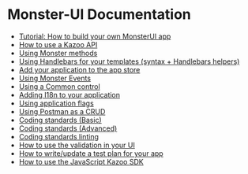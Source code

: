 # Monster-UI Documentation
* [Tutorial: How to build your own MonsterUI app][tutorial]
* [How to use a Kazoo API][api]
* [Using Monster methods][monster]
* [Using Handlebars for your templates (syntax + Handlebars helpers)][handlebars]
* [Add your application to the app store][appstore]
* [Using Monster Events][events]
* [Using a Common control][common_controls]
* [Adding I18n to your application][i18n]
* [Using application flags][flags]
* [Using Postman as a CRUD][using-postman-as-a-crud]
* [Coding standards (Basic)][coding_standards]
* [Coding standards (Advanced)][js_style_guide]
* [Coding standards linting][linting]
* [How to use the validation in your UI][validation]
* [How to write/update a test plan for your app][test_plan]
* [How to use the JavaScript Kazoo SDK][sdk]

[tutorial]: tutorial.md
[api]: api.md
[monster]: monster.md
[handlebars]: handlebars.md
[appstore]: appstore.md
[events]: events.md
[common_controls]: commonControls.md
[i18n]: internationalization.md
[flags]: flags.md
[coding_standards]: codingStandards.md
[js_style_guide]: javascriptStyleGuide.md
[validation]: validation.md
[test_plan]: testPlan.md
[sdk]: kazooSdk.md
[linting]: linting.md
[using-postman-as-a-crud]: using-postman-as-a-crud.md
